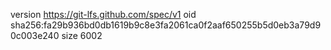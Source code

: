version https://git-lfs.github.com/spec/v1
oid sha256:fa29b936bd0db1619b9c8e3fa2061ca0f2aaf650255b5d0eb3a79d90c003e240
size 6002
